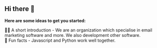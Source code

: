 ## Hi there 👋

**Here are some ideas to get you started:**

🙋‍♀️ A short introduction - We are an organization which specialise in email marketing software and more. We also development other software.
<br>
🍿 Fun facts - Javascript and Python work well together.

